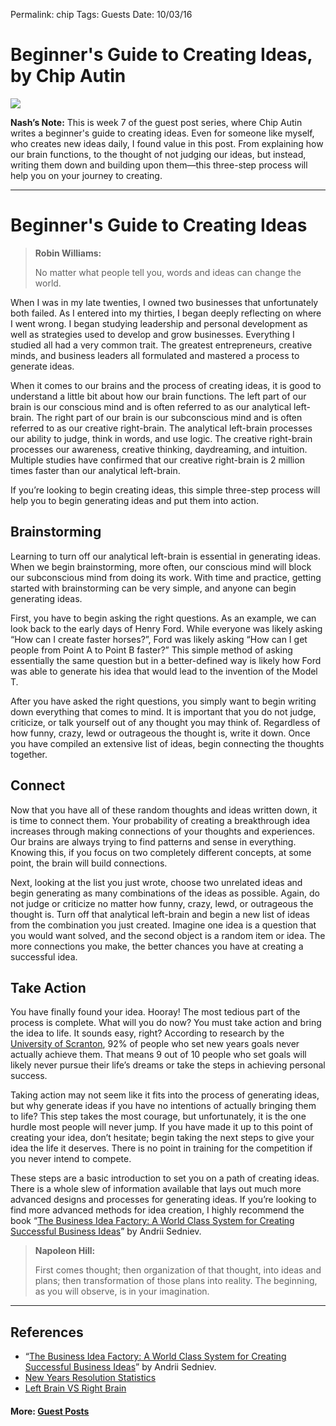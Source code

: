 Permalink: chip
Tags: Guests
Date: 10/03/16

# Beginner's Guide to Creating Ideas, by Chip Autin

![](https://i.imgur.com/52ByfaP.jpg)

**Nash’s Note:** This is week 7 of the guest post series, where Chip Autin writes a beginner's guide to creating ideas. Even for someone like myself, who creates new ideas daily, I found value in this post. From explaining how our brain functions, to the thought of not judging our ideas, but instead, writing them down and building upon them—this three-step process will help you on your journey to creating. 

- - -

# Beginner's Guide to Creating Ideas

> **Robin Williams:**
> 
> No matter what people tell you, words and ideas can change the world.
 
When I was in my late twenties, I owned two businesses that unfortunately both failed. As I entered into my thirties, I began deeply reflecting on where I went wrong. I began studying leadership and personal development as well as strategies used to develop and grow businesses. Everything I studied all had a very common trait. The greatest entrepreneurs, creative minds, and business leaders all formulated and mastered a process to generate ideas.
 
When it comes to our brains and the process of creating ideas, it is good to understand a little bit about how our brain functions. The left part of our brain is our conscious mind and is often referred to as our analytical left-brain. The right part of our brain is our subconscious mind and is often referred to as our creative right-brain. The analytical left-brain processes our ability to judge, think in words, and use logic. The creative right-brain processes our awareness, creative thinking, daydreaming, and intuition. Multiple studies have confirmed that our creative right-brain is 2 million times faster than our analytical left-brain.
 
If you’re looking to begin creating ideas, this simple three-step process will help you to begin generating ideas and put them into action.
 
## Brainstorming
 
Learning to turn off our analytical left-brain is essential in generating ideas. When we begin brainstorming, more often, our conscious mind will block our subconscious mind from doing its work. With time and practice, getting started with brainstorming can be very simple, and anyone can begin generating ideas.
 
First, you have to begin asking the right questions. As an example, we can look back to the early days of Henry Ford. While everyone was likely asking “How can I create faster horses?”, Ford was likely asking “How can I get people from Point A to Point B faster?” This simple method of asking essentially the same question but in a better-defined way is likely how Ford was able to generate his idea that would lead to the invention of the Model T.
 
After you have asked the right questions, you simply want to begin writing down everything that comes to mind. It is important that you do not judge, criticize, or talk yourself out of any thought you may think of. Regardless of how funny, crazy, lewd or outrageous the thought is, write it down. Once you have compiled an extensive list of ideas, begin connecting the thoughts together.
 
## Connect
 
Now that you have all of these random thoughts and ideas written down, it is time to connect them. Your probability of creating a breakthrough idea increases through making connections of your thoughts and experiences. Our brains are always trying to find patterns and sense in everything. Knowing this, if you focus on two completely different concepts, at some point, the brain will build connections.
 
Next, looking at the list you just wrote, choose two unrelated ideas and begin generating as many combinations of the ideas as possible. Again, do not judge or criticize no matter how funny, crazy, lewd, or outrageous the thought is. Turn off that analytical left-brain and begin a new list of ideas from the combination you just created. Imagine one idea is a question that you would want solved, and the second object is a random item or idea. The more connections you make, the better chances you have at creating a successful idea.
 
## Take Action
 
You have finally found your idea. Hooray! The most tedious part of the process is complete. What will you do now? You must take action and bring the idea to life. It sounds easy, right? According to research by the [University of Scranton](http://www.statisticbrain.com/new-years-resolution-statistics/), 92% of people who set new years goals never actually achieve them. That means 9 out of 10 people who set goals will likely never pursue their life’s dreams or take the steps in achieving personal success.
 
Taking action may not seem like it fits into the process of generating ideas, but why generate ideas if you have no intentions of actually bringing them to life? This step takes the most courage, but unfortunately, it is the one hurdle most people will never jump. If you have made it up to this point of creating your idea, don’t hesitate; begin taking the next steps to give your idea the life it deserves. There is no point in training for the competition if you never intend to compete.
 
These steps are a basic introduction to set you on a path of creating ideas. There is a whole slew of information available that lays out much more advanced designs and processes for generating ideas. If you’re looking to find more advanced methods for idea creation, I highly recommend the book “[The Business Idea Factory: A World Class System for Creating Successful Business Ideas](https://www.amazon.com/Business-Idea-Factory-World-Class-Successful-ebook/dp/B01ITHVQG2/ref=sr_1_2?s=digital-text&ie=UTF8&qid=1475201196&sr=1-2&keywords=the+idea+factory)” by Andrii Sedniev.
 
> **Napoleon Hill:**
> 
> First comes thought; then organization of that thought, into ideas and plans; then transformation of those plans into reality. The beginning, as you will observe, is in your imagination.

- - -

## References

- “[The Business Idea Factory: A World Class System for Creating Successful Business Ideas](https://www.amazon.com/Business-Idea-Factory-World-Class-Successful-ebook/dp/B01ITHVQG2/ref=sr_1_2?s=digital-text&ie=UTF8&qid=1475201196&sr=1-2&keywords=the+idea+factory)” by Andrii Sedniev.
- [New Years Resolution Statistics](http://www.statisticbrain.com/new-years-resolution-statistics)
- [Left Brain VS Right Brain](http://ucmas.ca/our-programs/whole-brain-development/left-brain-vs-right-brain/)

#### More: **[Guest Posts](http://nashp.com/guest)**
